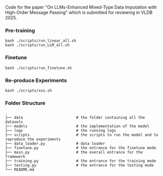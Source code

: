 Code for the paper "On LLMs-Enhanced Mixed-Type Data Imputation with High-Order Message Passing" which is submitted for reviewing in VLDB 2025.


### Pre-training 
```
bash ./scripts/run_linear_all.sh
bash ./scripts/run_LLM_all.sh
```

### Finetune
```
bash ./scripts/run_finetune.sh
```

### Re-produce Experiments
```
bash ./scripts/xxx.sh
```

### Folder Structure

    .
    ├── data                        # the folder containing all the datasets
    ├── models                      # the implementation of the model
    ├── logs                        # the running logs
    ├── scripts                     # the scripts to run the model and to reproduce the experiments
    ├── data_loader.py              # data loader
    ├── finetune.py                 # the entrance for the finetune mode
    ├── main.py                     # the overall entrance for the framework
    ├── training.py                 # the entrance for the training mode
    ├── testing.py                  # the entrance for the testing mode
    └── README.md
